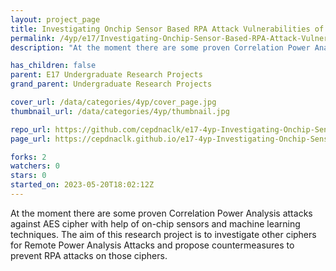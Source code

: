 ```yaml
---
layout: project_page
title: Investigating Onchip Sensor Based RPA Attack Vulnerabilities of Light Weight Ciphers
permalink: /4yp/e17/Investigating-Onchip-Sensor-Based-RPA-Attack-Vulnerabilities-of-Light-Weight-Ciphers/
description: "At the moment there are some proven Correlation Power Analysis attacks against AES cipher with help of on-chip sensors and machine learning techniques. The aim of this research project is to investigate other ciphers for Remote Power Analysis Attacks and propose countermeasures to prevent RPA attacks on those ciphers."

has_children: false
parent: E17 Undergraduate Research Projects
grand_parent: Undergraduate Research Projects

cover_url: /data/categories/4yp/cover_page.jpg
thumbnail_url: /data/categories/4yp/thumbnail.jpg

repo_url: https://github.com/cepdnaclk/e17-4yp-Investigating-Onchip-Sensor-Based-RPA-Attack-Vulnerabilities-of-Light-Weight-Ciphers
page_url: https://cepdnaclk.github.io/e17-4yp-Investigating-Onchip-Sensor-Based-RPA-Attack-Vulnerabilities-of-Light-Weight-Ciphers

forks: 2
watchers: 0
stars: 0
started_on: 2023-05-20T18:02:12Z
---
```

At the moment there are some proven Correlation Power Analysis attacks against AES cipher with help of on-chip sensors and machine learning techniques. The aim of this research project is to investigate other ciphers for Remote Power Analysis Attacks and propose countermeasures to prevent RPA attacks on those ciphers.


